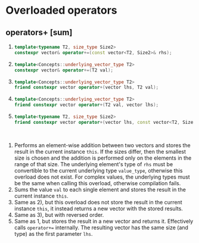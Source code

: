 # Overloaded operators

## operators+ [sum]
1) ```cpp
   template<typename T2, size_type Size2>
   constexpr vector& operator+=(const vector<T2, Size2>& rhs);
   ```
2) ```cpp
   template<Concepts::underlying_vector_type T2>
   constexpr vector& operator+=(T2 val);
   ```
3) ```cpp
   template<Concepts::underlying_vector_type T2>
   friend constexpr vector operator+(vector lhs, T2 val);
   ```
4) ```cpp
   template<Concepts::underlying_vector_type T2>
   friend constexpr vector operator+(T2 val, vector lhs);
   ```
5) ```cpp
   template<typename T2, size_type Size2>
   friend constexpr vector operator+(vector lhs, const vector<T2, Size2>& rhs)
   ```
<br>

1) Performs an element-wise addition between two vectors and stores the result in the current instance `this`. If the sizes differ, then the smallest size is chosen and the addition is
   performed only on the elements in the range of that size.
   The underlying element's type of `rhs` must be convertible to the current underlying type `value_type`, otherwise this overload does not exist.
   For complex values, the underlying types must be the same when calling this overload, otherwise compilation fails.
2) Sums the value `val` to each single element and stores the result in the current instance `this`.
3) Same as 2), but this overload does not store the result in the current instance `this`, it instead returns a new vector with the stored results.
4) Same as 3), but with reversed order.
5) Same as 1, but stores the result in a new vector and returns it. Effectively calls `operator+=` internally.
   The resulting vector has the same size (and type) as the first parameter `lhs`.

   
   
